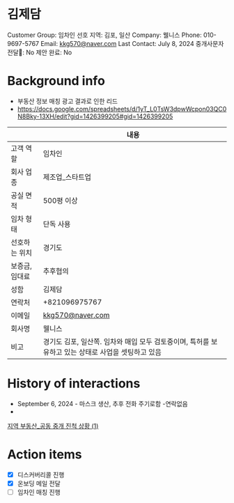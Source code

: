 # 김제담

Customer Group: 임차인
선호 지역: 김포, 일산
Company: 웰니스
Phone: 010-9697-5767
Email: kkg570@naver.com
Last Contact: July 8, 2024
중개사문자전달📩: No
제안 완료: No

# Background info

- 부동산 정보 매칭 광고 결과로 인한 리드
- https://docs.google.com/spreadsheets/d/1yT_L0TsW3dpwWcpon03QC0N8Bky-13XH/edit?gid=1426399205#gid=1426399205

|  | 내용 |
| --- | --- |
| 고객 역할 | 임차인 |
| 회사 업종 | 제조업_스타트업 |
| 공실 면적 | 500평 이상 |
| 임차 형태 | 단독 사용 |
| 선호하는 위치 | 경기도 |
| 보증금, 임대료 | 추후협의 |
| 성함 | 김제담 |
| 연락처 | +821096975767 |
| 이메일 | [kkg570@naver.com](mailto:kkg570@naver.com) |
| 회사명 | 웰니스 |
| 비고 | 경기도 김포, 일산쪽. 임차와 매입 모두 검토중이며, 특허를 보유하고 있는 상태로 사업을 셋팅하고 있음 |

# History of interactions

- September 6, 2024 -  마스크 생산,  추후 전화 주기로함 -연락없음
- 

[지역 부동산_공동 중개 진척 상황 (1)](%E1%84%8C%E1%85%B5%E1%84%8B%E1%85%A7%E1%86%A8%20%E1%84%87%E1%85%AE%E1%84%83%E1%85%A9%E1%86%BC%E1%84%89%E1%85%A1%E1%86%AB_%E1%84%80%E1%85%A9%E1%86%BC%E1%84%83%E1%85%A9%E1%86%BC%20%E1%84%8C%E1%85%AE%E1%86%BC%E1%84%80%E1%85%A2%20%E1%84%8C%E1%85%B5%E1%86%AB%E1%84%8E%E1%85%A5%E1%86%A8%20%E1%84%89%E1%85%A1%E1%86%BC%E1%84%92%E1%85%AA%E1%86%BC%20(1)%205692992eaa2e41ff80c549f9179d3e7e.csv)

# Action items

- [x]  디스커버리콜 진행
- [x]  온보딩 메일 전달
- [ ]  임차인 매칭 진행